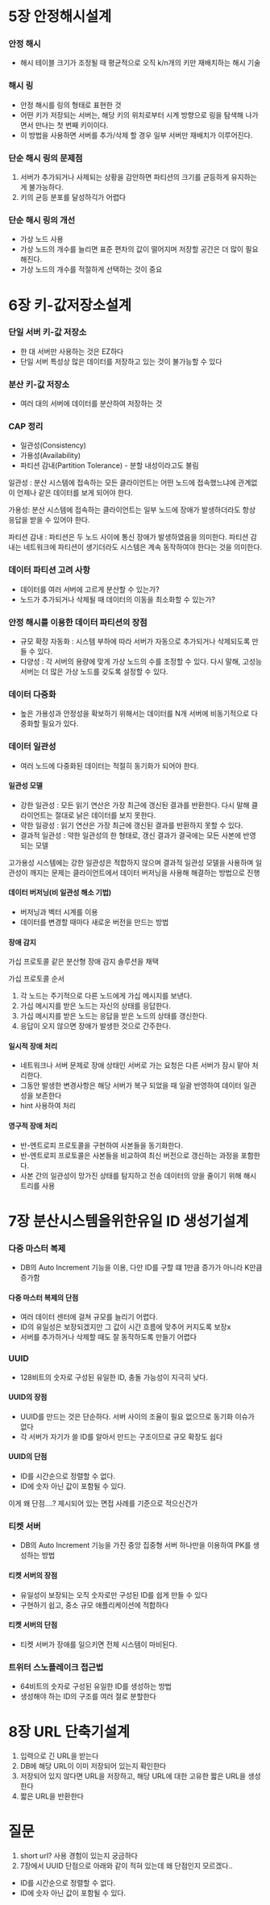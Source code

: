 # 5장 안정해시설계

### 안정 해시
- 해시 테이블 크기가 조정될 때 평균적으로 오직 k/n개의 키만 재배치하는 해시 기술

### 해시 링
- 안정 해시를 링의 형태로 표현한 것
- 어떤 키가 저장되는 서버는, 해당 키의 위치로부터 시계 방향으로 링을 탐색해 나가면서 만나는 첫 번째 키이이다.
- 이 방법을 사용하면 서버를 추가/삭제 할 경우 일부 서버만 재배치가 이루어진다.

### 단순 해시 링의 문제점
1. 서버가 추가되거나 사제되는 상황을 감안하면 파티션의 크기를 균등하게 유지하는 게 불가능하다.
2. 키의 균등 분포를 달성하긱가 어렵다

### 단순 해시 링의 개선
- 가상 노드 사용
- 가상 노드의 개수를 늘리면 표준 편차의 값이 떨어지며 저장할 공간은 더 많이 필요해진다.
- 가상 노드의 개수를 적절하게 선택하는 것이 중요


# 6장 키-값저장소설계

### 단일 서버 키-값 저장소
- 한 대 서버만 사용하는 것은 EZ하다
- 단일 서버 특성상 많은 데이터를 저장하고 있는 것이 불가능할 수 있다

### 분산 키-값 저장소
- 여러 대의 서버에 데이터를 분산하여 저장하는 것

### CAP 정리
- 일관성(Consistency)
- 가용성(Availability)
- 파티션 감내(Partition Tolerance) - 분할 내성이라고도 불림

일관성 : 분산 시스템에 접속하는 모든 클라이언트는 어떤 노드에 접속했느냐에 관계없이 언제나 같은 데이터를 보게 되어야 한다.

가용성: 분산 시스템에 접속하는 클라이언트는 일부 노드에 장애가 발생하더라도 항상 응답을 받을 수 있어야 한다.

파티션 감내 : 파티션은 두 노드 사이에 통신 장애가 발생하였음을 의미한다. 파티션 감내는 네트워크에 파티션이 생기더라도 시스템은 계속 동작하여야 한다는 것을 의미한다.

### 데이터 파티션 고려 사항
- 데이터를 여러 서버에 고르게 분산할 수 있는가?
- 노드가 추가되거나 삭제될 때 데이터의 이동을 최소화할 수 있는가?

### 안정 해시를 이용한 데이터 파티션의 장점
- 규모 확장 자동화 : 시스템 부하에 따라 서버가 자동으로 추가되거나 삭제되도록 만들 수 있다.
- 다양성 : 각 서버의 용량에 맞게 가상 노드의 수를 조정할 수 있다. 다시 말해, 고성능 서버는 더 많은 가상 노드를 갖도록 설정할 수 있다.

### 데이터 다중화
- 높은 가용성과 안정성을 확보하기 위해서는 데이터를 N개 서버에 비동기적으로 다중화할 필요가 있다.

### 데이터 일관성
- 여러 노드에 다중화된 데이터는 적절히 동기화가 되어야 한다.

#### 일관성 모델
- 강한 일관성 : 모든 읽기 연산은 가장 최근에 갱신된 결과를 반환한다. 다시 말해 클라이언트는 절대로 낡은 데이터를 보지 못한다.
- 약한 일광성 : 읽기 연산은 가장 최근에 갱신된 결과를 반환하지 못할 수 있다.
- 결과적 일관성 : 약한 일관성의 한 형태로, 갱신 결과가 결국에는 모든 사본에 반영되는 모델

고가용성 시스템에는 강한 일관성은 적합하지 않으며 결과적 일관성 모델을 사용하며 일관성이 깨지는 문제는 클라이언트에서 데이터 버저닝을 사용해 해결하는 방법으로 진행

#### 데이터 버저닝(비 일관성 해소 기법)
- 버저닝과 벡터 시계를 이용
- 데이터를 변경할 때마다 새로운 버전을 만드는 방법

#### 장애 감지
가십 프로토콜 같은 분산형 장애 감지 솔루션을 채택

가십 프로토콜 순서
1. 각 노드는 주기적으로 다른 노드에게 가십 메시지를 보낸다.
2. 가십 메시지를 받은 노드는 자신의 상태를 응답한다.
3. 가십 메시지를 받은 노드는 응답을 받은 노드의 상태를 갱신한다.
4. 응답이 오지 않으면 장애가 발생한 것으로 간주한다.

#### 일시적 장애 처리
- 네트워크나 서버 문제로 장애 상태인 서버로 가는 요청은 다른 서버가 잠시 맡아 처리한다.
- 그동안 발생한 변경사항은 해당 서버가 복구 되었을 때 일괄 반영하여 데이터 일관성을 보존한다
- hint 사용하여 처리


#### 영구적 장애 처리
- 반-엔트로피 프로토콜을 구현하여 사본들을 동기화한다.
- 반-엔트로피 프로토콜은 사본들을 비교하여 최신 버전으로 갱신하는 과정을 포함한다.
- 사본 간의 일관성이 망가진 상태를 탐지하고 전송 데이터의 양을 줄이기 위해 해시 트리를 사용


# 7장 분산시스템을위한유일 ID 생성기설계

### 다중 마스터 복제
- DB의 Auto Increment 기능을 이용, 다만 ID를 구할 떄 1만큼 증가가 아니라 K만큼 증가함

#### 다중 마스터 복제의 단점
- 여러 데이터 센터에 걸쳐 규모를 늘리기 어렵다.
- ID의 유일성은 보장되겠지만 그 값이 시간 흐름에 맞추어 커지도록 보장x
- 서버를 추가하거나 삭제할 때도 잘 동작하도록 만들기 어렵다

### UUID
- 128비트의 숫자로 구성된 유일한 ID, 충돌 가능성이 지극히 낮다.

#### UUID의 장점
- UUID를 만드는 것은 단순하다. 서버 사이의 조율이 필요 없으므로 동기화 이슈가 없다
- 각 서버가 자기가 쓸 ID를 알아서 만드는 구조이므로 규모 확장도 쉽다

#### UUID의 단점
- ID를 시간순으로 정렬할 수 없다.
- ID에 숫자 아닌 값이 포함될 수 있다.

이게 왜 단점....? 제시되어 있는 면접 사례를 기준으로 적으신건가


### 티켓 서버
- DB의 Auto Increment 기능을 가진 중앙 집중형 서버 하나만을 이용하여 PK를 생성하는 방법

#### 티켓 서버의 장점
- 유일성이 보장되는 오직 숫자로만 구성된 ID를 쉽게 만들 수 있다
- 구현하기 쉽고, 중소 규모 애플리케이션에 적합하다

#### 티켓 서버의 단점
- 티켓 서버가 장애를 일으키면 전체 시스템이 마비된다.


### 트위터 스노플레이크 접근법
- 64비트의 숫자로 구성된 유일한 ID를 생성하는 방법
- 생성해야 하는 ID의 구조를 여러 절로 분할한다



# 8장 URL 단축기설계
1. 입력으로 긴 URL을 받는다
2. DB에 해당 URL이 이미 저장되어 있는지 확인한다
3. 저장되어 있지 않다면 URL을 저장하고, 해당 URL에 대한 고유한 짧은 URL을 생성한다
4. 짧은 URL을 반환한다


# 질문
1. short url? 사용 경험이 있는지 궁금하다
2. 7장에서 UUID 단점으로 아래와 같이 적혀 있는데 왜 단점인지 모르겠다..
- ID를 시간순으로 정렬할 수 없다.
- ID에 숫자 아닌 값이 포함될 수 있다.
